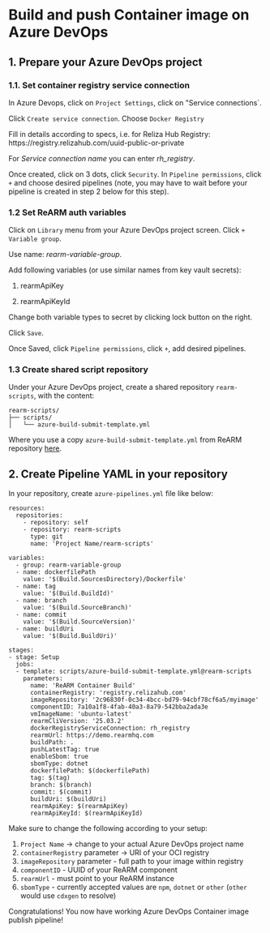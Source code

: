 # Build and push Container image on Azure DevOps

## 1. Prepare your Azure DevOps project

### 1.1.  Set container registry service connection
In Azure Devops, click on `Project Settings`, click on "Service connections`.

Click `Create service connection`. Choose `Docker Registry`

Fill in details according to specs, i.e. for Reliza Hub Registry:
https&#58;&#47;&#47;registry.relizahub.com/uuid-public-or-private

For *Service connection name* you can enter *rh_registry*.

Once created, click on 3 dots, click `Security`. In `Pipeline permissions`, click `+` and choose desired pipelines (note, you may have to wait before your pipeline is created in step 2 below for this step).

### 1.2 Set ReARM auth variables

Click on `Library` menu from your Azure DevOps project screen.
Click `+ Variable group`.

Use name: *rearm-variable-group*.

Add following variables (or use similar names from key vault secrets):

1. rearmApiKey

2. rearmApiKeyId

Change both variable types to secret by clicking lock button on the right.

Click `Save`.

Once Saved, click `Pipeline permissions`, click `+`, add desired pipelines.

### 1.3 Create shared script repository

Under your Azure DevOps project, create a shared repository `rearm-scripts`, with the content:

```
rearm-scripts/
├── scripts/
│   └── azure-build-submit-template.yml
```

Where you use a copy `azure-build-submit-template.yml` from ReARM repository [here](https://github.com/relizaio/rearm/blob/main/integrations/azureDevOps/azure-build-submit-template.yml).

## 2. Create Pipeline YAML in your repository

In your repository, create `azure-pipelines.yml` file like below:

```
resources:
  repositories:
    - repository: self
    - repository: rearm-scripts
      type: git
      name: 'Project Name/rearm-scripts'

variables:
  - group: rearm-variable-group
  - name: dockerfilePath
    value: '$(Build.SourcesDirectory)/Dockerfile'
  - name: tag
    value: '$(Build.BuildId)'
  - name: branch
    value: '$(Build.SourceBranch)'
  - name: commit
    value: '$(Build.SourceVersion)'
  - name: buildUri
    value: '$(Build.BuildUri)'

stages:
- stage: Setup
  jobs:
  - template: scripts/azure-build-submit-template.yml@rearm-scripts
    parameters:
      name: 'ReARM Container Build'
      containerRegistry: 'registry.relizahub.com'
      imageRepository: '2c96830f-0c34-4bcc-bd79-94cbf78cf6a5/myimage'
      componentID: 7a10a1f8-4fab-40a3-8a79-542bba2ada3e
      vmImageName: 'ubuntu-latest'
      rearmCliVersion: '25.03.2'
      dockerRegistryServiceConnection: rh_registry
      rearmUrl: https://demo.rearmhq.com
      buildPath: .
      pushLatestTag: true
      enableSbom: true
      sbomType: dotnet
      dockerfilePath: $(dockerfilePath)
      tag: $(tag)
      branch: $(branch)
      commit: $(commit)
      buildUri: $(buildUri)
      rearmApiKey: $(rearmApiKey)
      rearmApiKeyId: $(rearmApiKeyId)
```

Make sure to change the following according to your setup:

1. `Project Name` -> change to your actual Azure DevOps project name
2. `containerRegistry` parameter -> URI of your OCI registry
3. `imageRepository` parameter - full path to your image within registry
4. `componentID` - UUID of your ReARM component
5. `rearmUrl` - must point to your ReARM instance
6. `sbomType` - currently accepted values are `npm`, `dotnet` or `other` (`other` would use `cdxgen` to resolve)

Congratulations! You now have working Azure DevOps Container image publish pipeline!